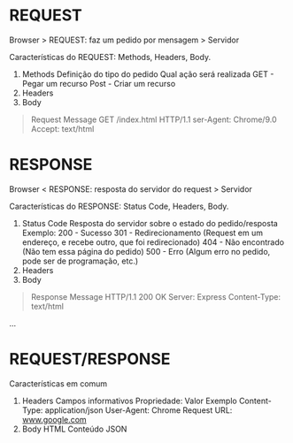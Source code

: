 # REQUEST
Browser > REQUEST: faz um pedido por mensagem > Servidor

Características do REQUEST: Methods, Headers, Body.

1. Methods
    Definição do tipo do pedido
    Qual ação será realizada
        GET - Pegar um recurso
        Post - Criar um recurso
2. Headers
3. Body


> Request Message
GET /index.html HTTP/1.1
ser-Agent: Chrome/9.0
Accept: text/html

# RESPONSE
Browser < RESPONSE: resposta do servidor do request > Servidor

Características do RESPONSE: Status Code, Headers, Body.

1. Status Code
    Resposta do servidor sobre o estado do pedido/resposta
        Exemplo:
        200 - Sucesso
        301 - Redirecionamento (Request em um endereço, e recebe outro, que foi redirecionado)
        404 - Não encontrado (Não tem essa página do pedido)
        500 - Erro (Algum erro no pedido, pode ser de programação, etc.)
2. Headers
3. Body

> Response Message
HTTP/1.1 200 OK
Server: Express
Content-Type: text/html
<html>...</html>



# REQUEST/RESPONSE
Características em comum

1. Headers
    Campos informativos
    Propriedade: Valor
    Exemplo
        Content-Type: application/json
        User-Agent: Chrome
        Request URL: www.google.com
2. Body
    HTML
    Conteúdo
    JSON




